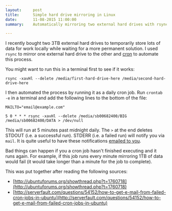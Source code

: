```yaml
---
layout:     post
title:      Simple hard drive mirroring in Linux
date:       11-08-2015 11:00:00
summary:    Automatically mirroring two external hard drives with rsync and cron

---
```



I recently bought two 3TB external hard drives to temporarily store lots of data
for work locally while waiting for a more permanent solution. I used `rsync` to
mirror one external hard drive to the other and
[cron](https://en.wikipedia.org/wiki/Cron) to automate this process.

You might want to run this in a terminal first to see if it works:

`rsync -xavHl --delete /media/first-hard-drive-here /media/second-hard-drive-here`

I then automated the process by running it as a daily cron job. Run `crontab -e`
in a terminal and add the following lines to the bottom of the file: 

`MAILTO="email@example.com"`

`5 0 * * * rsync -xavHl --delete /media/sb00682400/BIG /media/sb00682400/DATA > /dev/null`

This will run at 5 minutes past midnight daily. The `>` at the end deletes
STDOUT (i.e. a successful run). STDERR (i.e. a failed run) will notify you via
`mail`. It is quite useful to have these notifications
[emailed to you](http://www.webupd8.org/2009/11/use-gmail-to-send-emails-from-terminal.html).  

Bad things can happen if you a cron job hasn't finished executing and it runs
again. For example, if this job runs every minute mirroring 1TB of data would
fail (it would take longer than a minute for the job to complete).

This was put together after reading the following sources:

* [http://ubuntuforums.org/showthread.php?t=1760718](http://ubuntuforums.org/showthread.php?t=1760718)
* [http://serverfault.com/questions/54152/how-to-get-e-mail-from-failed-cron-jobs-in-ubuntu](http://serverfault.com/questions/54152/how-to-get-e-mail-from-failed-cron-jobs-in-ubuntu)
